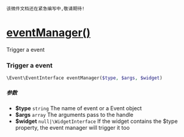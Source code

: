     该微件文档还在紧急编写中,敬请期待!
[eventManager()](http://twinh.github.io/widget/api/eventManager)
================================================================

Trigger a event

### Trigger a event
```php
\Event\EventInterface eventManager($type, $args, $widget)
```

##### 参数
* **$type** `string` The name of event or a Event object
* **$args** `array` The arguments pass to the handle
* **$widget** `null|\WidgetInterface` If the widget contains the
                                    $type property, the event manager
                                    will trigger it too

